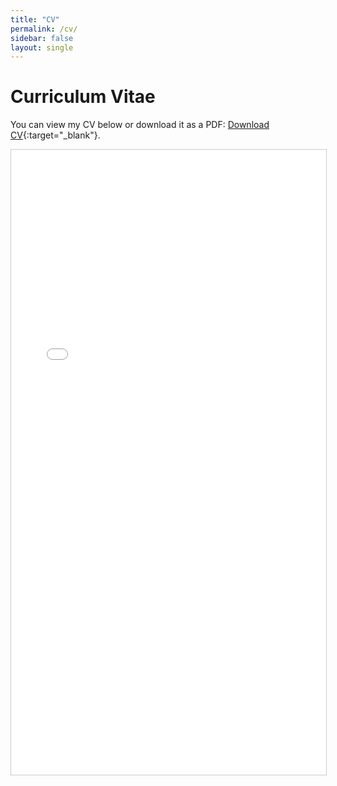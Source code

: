 ```yaml
---
title: "CV"
permalink: /cv/
sidebar: false
layout: single
---
```


# Curriculum Vitae

You can view my CV below or download it as a PDF: [Download CV](/assets/CV/Inman_CV_NoAddress.pdf){:target="_blank"}. 

<iframe src="/assets/CV/Inman_CV_NoAddress.pdf" width="100%" height="1000px" style="border:1px solid #ccc;"></iframe>
